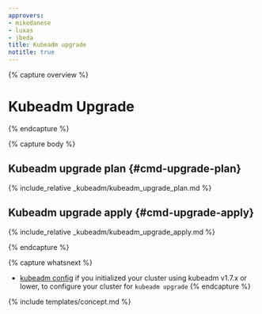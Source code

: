 ```yaml
---
approvers:
- mikedanese
- luxas
- jbeda
title: Kubeadm upgrade
notitle: true 
---
```

{% capture overview %}
# Kubeadm Upgrade


{% endcapture %}

{% capture body %}

## Kubeadm upgrade plan {#cmd-upgrade-plan}
{% include_relative _kubeadm/kubeadm_upgrade_plan.md %}

## Kubeadm upgrade apply  {#cmd-upgrade-apply}
{% include_relative _kubeadm/kubeadm_upgrade_apply.md %}

{% endcapture %}

{% capture whatsnext %}
* [kubeadm config](kubeadm-config.md) if you initialized your cluster using kubeadm v1.7.x or lower, to configure your cluster for `kubeadm upgrade`
{% endcapture %}

{% include templates/concept.md %}